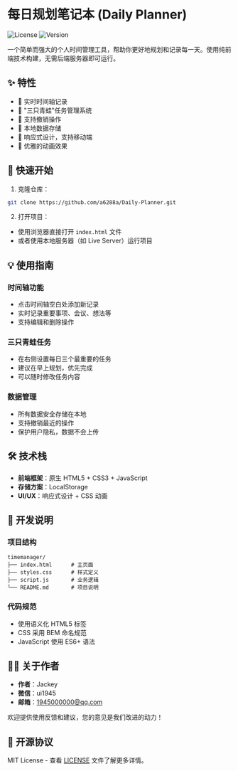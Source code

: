 # 每日规划笔记本 (Daily Planner)

![License](https://img.shields.io/badge/license-MIT-blue.svg)
![Version](https://img.shields.io/badge/version-1.0.0-green.svg)

一个简单而强大的个人时间管理工具，帮助你更好地规划和记录每一天。使用纯前端技术构建，无需后端服务器即可运行。

## ✨ 特性

- 📝 实时时间轴记录
- 🎯 "三只青蛙"任务管理系统
- 🔄 支持撤销操作
- 💾 本地数据存储
- 📱 响应式设计，支持移动端
- 🎨 优雅的动画效果

## 🚀 快速开始

1. 克隆仓库：
```bash
git clone https://github.com/a6288a/Daily-Planner.git
```

2. 打开项目：
- 使用浏览器直接打开 `index.html` 文件
- 或者使用本地服务器（如 Live Server）运行项目

## 💡 使用指南

### 时间轴功能
- 点击时间轴空白处添加新记录
- 实时记录重要事项、会议、想法等
- 支持编辑和删除操作

### 三只青蛙任务
- 在右侧设置每日三个最重要的任务
- 建议在早上规划，优先完成
- 可以随时修改任务内容

### 数据管理
- 所有数据安全存储在本地
- 支持撤销最近的操作
- 保护用户隐私，数据不会上传

## 🛠️ 技术栈

- **前端框架**：原生 HTML5 + CSS3 + JavaScript
- **存储方案**：LocalStorage
- **UI/UX**：响应式设计 + CSS 动画

## 🔧 开发说明

### 项目结构
```
timemanager/
├── index.html      # 主页面
├── styles.css      # 样式定义
├── script.js       # 业务逻辑
└── README.md       # 项目说明
```

### 代码规范
- 使用语义化 HTML5 标签
- CSS 采用 BEM 命名规范
- JavaScript 使用 ES6+ 语法

## 👨‍💻 关于作者

- **作者**：Jackey
- **微信**：ui1945
- **邮箱**：1945000000@qq.com

欢迎提供使用反馈和建议，您的意见是我们改进的动力！

## 📝 开源协议

MIT License - 查看 [LICENSE](LICENSE) 文件了解更多详情。
